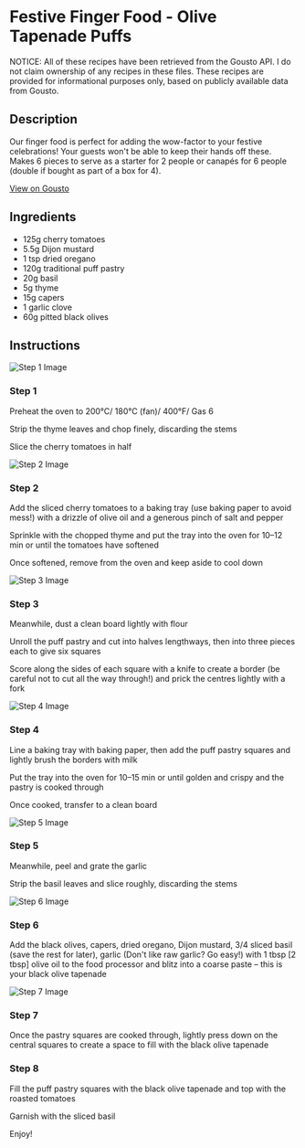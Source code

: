 # Festive Finger Food - Olive Tapenade Puffs

NOTICE: All of these recipes have been retrieved from the Gousto API. I do not claim ownership of any recipes in these files. These recipes are provided for informational purposes only, based on publicly available data from Gousto.

## Description

Our finger food is perfect for adding the wow-factor to your festive celebrations! Your guests won't be able to keep their hands off these. Makes 6 pieces to serve as a starter for 2 people or canapés for 6 people (double if bought as part of a box for 4). 

[View on Gousto](https://www.gousto.co.uk/recipes/cookbook/festive-finger-food-olive-tapenade-puffs)

## Ingredients

- 125g cherry tomatoes
- 5.5g Dijon mustard
- 1 tsp dried oregano
- 120g traditional puff pastry
- 20g basil
- 5g thyme
- 15g capers
- 1 garlic clove
- 60g pitted black olives

## Instructions

![Step 1 Image](https://production-media.gousto.co.uk/cms/recipe-step-image/1896.-step-1-x200.jpg)

### Step 1

Preheat the oven to 200°C/ 180°C (fan)/ 400°F/ Gas 6 


Strip the thyme leaves and chop finely, discarding the stems 


Slice the cherry tomatoes <span class="text-highlight">in half</span>

![Step 2 Image](https://production-media.gousto.co.uk/cms/recipe-step-image/1896.-step-2-x200.jpg)

### Step 2

Add the<span class="text-highlight"> sliced cherry tomatoes</span> to a baking tray (use baking paper to avoid mess!) with a drizzle of olive oil and a generous pinch of salt and pepper


Sprinkle with the chopped thyme and put the tray into the oven for 10–12 min or until the tomatoes have softened


Once softened, remove from the oven and keep aside to cool down

![Step 3 Image](https://production-media.gousto.co.uk/cms/recipe-step-image/1896.-step-3-x200.jpg)

### Step 3

Meanwhile, dust a clean board lightly with flour


Unroll the puff pastry and cut into halves lengthways, then into three pieces each to give six squares


Score along the sides of each square with a knife to create a border (be careful not to cut all the way through!) and prick the centres lightly with a fork

![Step 4 Image](https://production-media.gousto.co.uk/cms/recipe-step-image/1896.-step-4-x200.jpg)

### Step 4

<span class="text-highlight">Line a baking tray with baking paper, then add the puff pastry squares and lightly brush the borders with milk</span>


Put the tray into the oven for 10–15 min or until golden and crispy and the pastry is cooked through


Once cooked, transfer to a clean board

![Step 5 Image](https://production-media.gousto.co.uk/cms/recipe-step-image/1896.-step-5-x200.jpg)

### Step 5

Meanwhile, peel and grate the garlic


Strip the basil leaves and slice roughly, discarding the stems

![Step 6 Image](https://production-media.gousto.co.uk/cms/recipe-step-image/1896.-step-6-x200.jpg)

### Step 6

Add the black olives, capers, dried oregano, Dijon mustard, 3/4 sliced basil (save the rest for <span class="text-highlight">later), </span>garlic (Don't like raw garlic? Go easy!) with 1 tbsp <span class="text-danger">[2 tbsp]</span> olive oil to the food processor and blitz into a coarse paste – this is your black olive tapenade

![Step 7 Image](https://production-media.gousto.co.uk/cms/recipe-step-image/1896.-step-7-x200.jpg)

### Step 7

Once the <span class="text-highlight">pastry squares</span> are cooked through, lightly press down on the central squares to create a space to fill with the black olive tapenade

### Step 8

Fill the puff pastry squares with the black olive tapenade and top with the roasted tomatoes


Garnish with the sliced basil


Enjoy!

